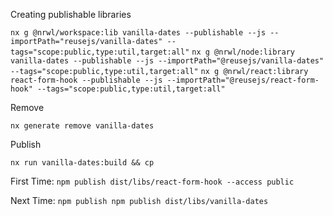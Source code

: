 Creating publishable libraries

`nx g @nrwl/workspace:lib vanilla-dates --publishable --js --importPath="reusejs/vanilla-dates" --tags="scope:public,type:util,target:all"`
`nx g @nrwl/node:library vanilla-dates --publishable --js --importPath="@reusejs/vanilla-dates" --tags="scope:public,type:util,target:all"`
`nx g @nrwl/react:library react-form-hook --publishable --js --importPath="@reusejs/react-form-hook" --tags="scope:public,type:util,target:all"`

Remove

`nx generate remove vanilla-dates`

Publish

`nx run vanilla-dates:build && cp `

First Time: `npm publish dist/libs/react-form-hook --access public`

Next Time: `npm publish npm publish dist/libs/vanilla-dates`
